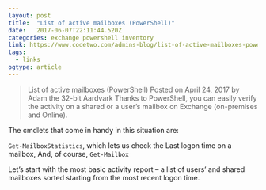 ```yaml
---
layout: post 
title:  "List of active mailboxes (PowerShell)" 
date:   2017-06-07T22:11:44.520Z 
categories: exchange powershell inventory
link: https://www.codetwo.com/admins-blog/list-of-active-mailboxes-powershell/?utm_source=dlvr.it&utm_medium=twitter 
tags:
  - links
ogtype: article 
---
```


> List of active mailboxes (PowerShell)
Posted on April 24, 2017
by Adam the 32-bit Aardvark
Thanks to PowerShell, you can easily verify the activity on a shared or a user’s mailbox on Exchange (on-premises and Online).

The cmdlets that come in handy in this situation are:

`Get-MailboxStatistics`, which lets us check the Last logon time on a mailbox,
And, of course, `Get-Mailbox`



Let’s start with the most basic activity report – a list of users’ and shared mailboxes sorted starting from the most recent logon time.

